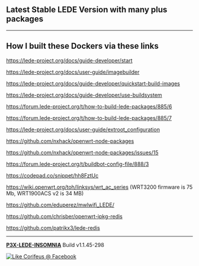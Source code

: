 [//]: #@corifeus-header

## Latest Stable LEDE Version with many plus packages

---
                        
[//]: #@corifeus-header:end



## How I built these Dockers via these links

https://lede-project.org/docs/guide-developer/start

https://lede-project.org/docs/user-guide/imagebuilder

https://lede-project.org/docs/guide-developer/quickstart-build-images  

https://lede-project.org/docs/guide-developer/use-buildsystem

https://forum.lede-project.org/t/how-to-build-lede-packages/885/6  

https://forum.lede-project.org/t/how-to-build-lede-packages/885/7  

https://lede-project.org/docs/user-guide/extroot_configuration

https://github.com/nxhack/openwrt-node-packages  

https://github.com/nxhack/openwrt-node-packages/issues/15

https://forum.lede-project.org/t/buildbot-config-file/888/3

https://codepad.co/snippet/hh8FztUc

https://wiki.openwrt.org/toh/linksys/wrt_ac_series (WRT3200 firmware is 75 Mb, WRT1900ACS v2 is 34 MB)

https://github.com/eduperez/mwlwifi_LEDE/

https://github.com/chrisber/openwrt-ipkg-redis

https://github.com/patrikx3/lede-redis

[//]: #@corifeus-footer

---

[**P3X-LEDE-INSOMNIA**](https://pages.corifeus.com/lede-insomnia) Build v1.1.45-298 

[![Like Corifeus @ Facebook](https://img.shields.io/badge/LIKE-Corifeus-3b5998.svg)](https://www.facebook.com/corifeus.software) 
 

[//]: #@corifeus-footer:end